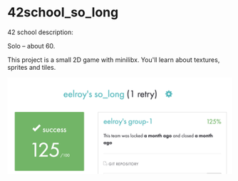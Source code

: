 # 42school_so_long


42 school description:

Solo – about 60.

This project is a small 2D game with minilibx. You'll learn about textures, sprites and tiles.


![This is an image](https://github.com/d-vasily/42school_so_long/blob/main/score.png)
